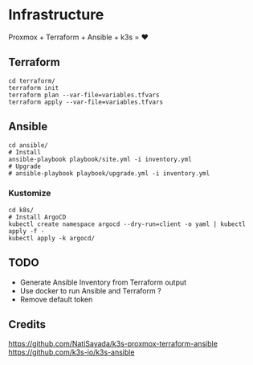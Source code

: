 # Infrastructure

Proxmox + Terraform + Ansible + k3s = :heart:

## Terraform
```ssh
cd terraform/
terraform init
terraform plan --var-file=variables.tfvars
terraform apply --var-file=variables.tfvars
```

## Ansible
```
cd ansible/
# Install
ansible-playbook playbook/site.yml -i inventory.yml
# Upgrade
# ansible-playbook playbook/upgrade.yml -i inventory.yml
```

### Kustomize
```
cd k8s/
# Install ArgoCD
kubectl create namespace argocd --dry-run=client -o yaml | kubectl apply -f - 
kubectl apply -k argocd/
```

## TODO
- Generate Ansible Inventory from Terraform output
- Use docker to run Ansible and Terraform ?
- Remove default token

## Credits
https://github.com/NatiSayada/k3s-proxmox-terraform-ansible
https://github.com/k3s-io/k3s-ansible

